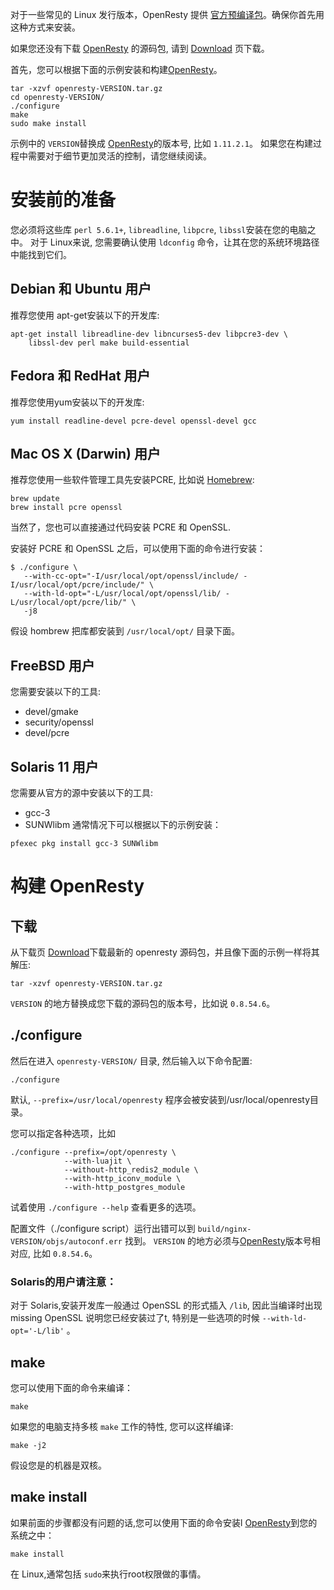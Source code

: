 <!---
    @title         安装
    @creator       Yichun Zhang
    @created       2011-06-21 04:40 GMT
--->
对于一些常见的 Linux 发行版本，OpenResty 提供 [官方预编译包](linux-packages.html)。确保你首先用这种方式来安装。

如果您还没有下载 [OpenResty](openresty.html) 的源码包, 请到 [Download](download.html) 页下载。

首先，您可以根据下面的示例安装和构建[OpenResty](openresty.html)。

```
tar -xzvf openresty-VERSION.tar.gz
cd openresty-VERSION/
./configure
make
sudo make install
```

示例中的 `VERSION`替换成 [OpenResty](openresty.html)的版本号, 比如
`1.11.2.1`。
如果您在构建过程中需要对于细节更加灵活的控制，请您继续阅读。

# 安装前的准备
您必须将这些库 `perl 5.6.1+`, `libreadline`, `libpcre`, `libssl`安装在您的电脑之中。
对于 Linux来说, 您需要确认使用 `ldconfig` 命令，让其在您的系统环境路径中能找到它们。

## Debian 和 Ubuntu 用户
推荐您使用 apt-get安装以下的开发库:

```
apt-get install libreadline-dev libncurses5-dev libpcre3-dev \
    libssl-dev perl make build-essential
```


## Fedora 和 RedHat 用户
推荐您使用yum安装以下的开发库:

```
yum install readline-devel pcre-devel openssl-devel gcc
```


## Mac OS X (Darwin) 用户
推荐您使用一些软件管理工具先安装PCRE, 比如说 [Homebrew](http://mxcl.github.com/homebrew/):

```
brew update
brew install pcre openssl
```

当然了，您也可以直接通过代码安装 PCRE 和 OpenSSL.

安装好 PCRE 和 OpenSSL 之后，可以使用下面的命令进行安装：

```
$ ./configure \
   --with-cc-opt="-I/usr/local/opt/openssl/include/ -I/usr/local/opt/pcre/include/" \
   --with-ld-opt="-L/usr/local/opt/openssl/lib/ -L/usr/local/opt/pcre/lib/" \
   -j8
```

假设 hombrew 把库都安装到 `/usr/local/opt/` 目录下面。

## FreeBSD 用户
您需要安装以下的工具:
* devel/gmake
* security/openssl
* devel/pcre

## Solaris 11 用户
您需要从官方的源中安装以下的工具:
* gcc-3
* SUNWlibm
通常情况下可以根据以下的示例安装：

```
pfexec pkg install gcc-3 SUNWlibm
```


# 构建 OpenResty

## 下载
从下载页 [Download](download.html)下载最新的 openresty 源码包，并且像下面的示例一样将其解压:

```
tar -xzvf openresty-VERSION.tar.gz
```

 `VERSION` 的地方替换成您下载的源码包的版本号，比如说 `0.8.54.6`。

## ./configure
然后在进入 `openresty-VERSION/` 目录, 然后输入以下命令配置:

```
./configure
```

默认, `--prefix=/usr/local/openresty` 程序会被安装到/usr/local/openresty目录。

您可以指定各种选项，比如

```
./configure --prefix=/opt/openresty \
            --with-luajit \
            --without-http_redis2_module \
            --with-http_iconv_module \
            --with-http_postgres_module
```

试着使用 `./configure --help` 查看更多的选项。

配置文件（./configure script）运行出错可以到 `build/nginx-VERSION/objs/autoconf.err` 找到。
`VERSION` 的地方必须与[OpenResty](openresty.html)版本号相对应, 比如
`0.8.54.6`。

### Solaris的用户请注意：
对于 Solaris,安装开发库一般通过 OpenSSL 的形式插入 `/lib`, 因此当编译时出现
missing OpenSSL 说明您已经安装过了t, 特别是一些选项的时候
`--with-ld-opt='-L/lib'` 。

## make
您可以使用下面的命令来编译：

```
make
```

如果您的电脑支持多核 `make` 工作的特性, 您可以这样编译:

```
make -j2
```

假设您是的机器是双核。

## make install
如果前面的步骤都没有问题的话,您可以使用下面的命令安装l
[OpenResty](openresty.html)到您的系统之中：

```
make install
```

在 Linux,通常包括 `sudo`来执行root权限做的事情。
